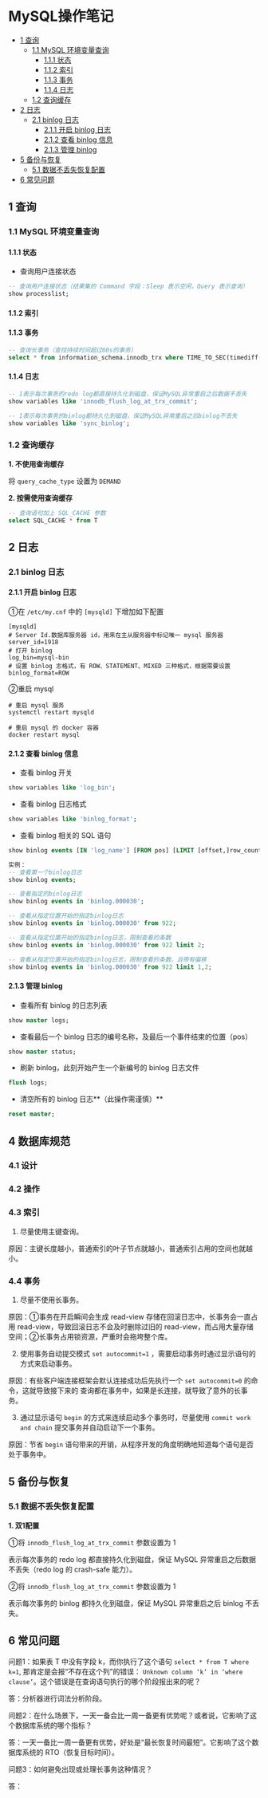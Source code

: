 # MySQL操作笔记

  * [1 查询](#1-%E6%9F%A5%E8%AF%A2)
    * [1\.1 MySQL 环境变量查询](#11-mysql-%E7%8E%AF%E5%A2%83%E5%8F%98%E9%87%8F%E6%9F%A5%E8%AF%A2)
      * [1\.1\.1 状态](#111-%E7%8A%B6%E6%80%81)
      * [1\.1\.2 索引](#112-%E7%B4%A2%E5%BC%95)
      * [1\.1\.3 事务](#113-%E4%BA%8B%E5%8A%A1)
      * [1\.1\.4 日志](#114-%E6%97%A5%E5%BF%97)
    * [1\.2 查询缓存](#12-%E6%9F%A5%E8%AF%A2%E7%BC%93%E5%AD%98)
  * [2 日志](#2-%E6%97%A5%E5%BF%97)
    * [2\.1 binlog 日志](#21-binlog-%E6%97%A5%E5%BF%97)
      * [2\.1\.1 开启 binlog 日志](#211-%E5%BC%80%E5%90%AF-binlog-%E6%97%A5%E5%BF%97)
      * [2\.1\.2 查看 binlog 信息](#212-%E6%9F%A5%E7%9C%8B-binlog-%E4%BF%A1%E6%81%AF)
      * [2\.1\.3 管理 binlog](#213-%E7%AE%A1%E7%90%86-binlog)
  * [5 备份与恢复](#5-%E5%A4%87%E4%BB%BD%E4%B8%8E%E6%81%A2%E5%A4%8D)
    * [5\.1 数据不丢失恢复配置](#51-%E6%95%B0%E6%8D%AE%E4%B8%8D%E4%B8%A2%E5%A4%B1%E6%81%A2%E5%A4%8D%E9%85%8D%E7%BD%AE)
  * [6 常见问题](#6-%E5%B8%B8%E8%A7%81%E9%97%AE%E9%A2%98)

## 1 查询

### 1.1 MySQL 环境变量查询

#### 1.1.1 状态

- 查询用户连接状态

````sql
-- 查询用户连接状态（结果集的 Command 字段：Sleep 表示空闲，Query 表示查询）
show processlist;
````

#### 1.1.2 索引

#### 1.1.3 事务

````sql
-- 查询长事务（查找持续时间超过60s的事务）
select * from information_schema.innodb_trx where TIME_TO_SEC(timediff(now(),trx_started))>60
````

#### 1.1.4 日志

````sql
-- 1表示每次事务的redo log都直接持久化到磁盘，保证MySQL异常重启之后数据不丢失
show variables like 'innodb_flush_log_at_trx_commit';

-- 1表示每次事务的binlog都持久化到磁盘，保证MySQL异常重启之后binlog不丢失
show variables like 'sync_binlog';
````

### 1.2 查询缓存

**1. 不使用查询缓存**

将 `query_cache_type` 设置为 `DEMAND`

**2. 按需使用查询缓存**

````sql
-- 查询语句加上 SQL_CACHE 参数
select SQL_CACHE * from T
````

## 2 日志

### 2.1 binlog 日志

#### 2.1.1 开启 binlog 日志

①在 `/etc/my.cnf` 中的 `[mysqld]` 下增加如下配置

````shell
[mysqld]
# Server Id.数据库服务器 id，用来在主从服务器中标记唯一 mysql 服务器
server_id=1918
# 打开 binlog
log_bin=mysql-bin
# 设置 binlog 志格式，有 ROW、STATEMENT、MIXED 三种格式，根据需要设置
binlog_format=ROW
````

②重启 mysql

````shell
# 重启 mysql 服务
systemctl restart mysqld

# 重启 mysql 的 docker 容器
docker restart mysql
````

#### 2.1.2 查看 binlog 信息

- 查看 binlog 开关

```sql
show variables like 'log_bin';
```

- 查看 binlog 日志格式

```sql
show variables like 'binlog_format';
```

- 查看 binlog 相关的 SQL 语句

````sql
show binlog events [IN 'log_name'] [FROM pos] [LIMIT [offset,]row_count]

实例：
-- 查看第一个binlog日志
show binlog events;

-- 查看指定的binlog日志
show binlog events in 'binlog.000030';

-- 查看从指定位置开始的指定binlog日志
show binlog events in 'binlog.000030' from 922;

-- 查看从指定位置开始的指定binlog日志，限制查看的条数
show binlog events in 'binlog.000030' from 922 limit 2;

-- 查看从指定位置开始的指定binlog日志，限制查看的条数，且带有偏移
show binlog events in 'binlog.000030' from 922 limit 1,2;
````

#### 2.1.3 管理 binlog

- 查看所有 binlog 的日志列表

````sql
show master logs;
````

- 查看最后一个 binlog 日志的编号名称，及最后一个事件结束的位置（pos）

````sql
show master status;
````

- 刷新 binlog，此刻开始产生一个新编号的 binlog 日志文件

````sql
flush logs;
````

- 清空所有的 binlog 日志**（此操作需谨慎）**

````sql
reset master;
````

## 4 数据库规范

### 4.1 设计

### 4.2 操作

### 4.3 索引

1. 尽量使用主键查询。

原因：主键长度越小，普通索引的叶子节点就越小，普通索引占用的空间也就越小。



### 4.4 事务

1. 尽量不使用长事务。

原因：①事务在开启瞬间会生成 read-view 存储在回滚日志中，长事务会一直占用 read-view，导致回滚日志不会及时删除过旧的 read-view，而占用大量存储空间；②长事务占用锁资源，严重时会拖垮整个库。



2. 使用事务自动提交模式 `set autocommit=1` ，需要启动事务时通过显示语句的方式来启动事务。

原因：有些客户端连接框架会默认连接成功后先执行一个 `set autocommit=0` 的命令，这就导致接下来的
查询都在事务中，如果是长连接，就导致了意外的长事务。



3. 通过显示语句 `begin` 的方式来连续启动多个事务时，尽量使用 `commit work and chain` 提交事务并自动启动下一个事务。

原因：节省 `begin` 语句带来的开销，从程序开发的角度明确地知道每个语句是否处于事务中。



## 5 备份与恢复

### 5.1 数据不丢失恢复配置

**1. 双1配置**

①将 `innodb_flush_log_at_trx_commit` 参数设置为 1

表示每次事务的 redo log 都直接持久化到磁盘，保证 MySQL 异常重启之后数据不丢失（redo log 的 crash-safe 能力）。

②将 `innodb_flush_log_at_trx_commit` 参数设置为 1

表示每次事务的 binlog 都持久化到磁盘，保证 MySQL 异常重启之后 binlog 不丢失。



## 6 常见问题

问题1：如果表 T 中没有字段 k，而你执行了这个语句 `select * from T where k=1`, 那肯定是会报“不存在这个列”的错误： `Unknown column ‘k’ in ‘where clause’`。这个错误是在查询语句执行的哪个阶段报出来的呢？

答：分析器进行词法分析阶段。



问题2：在什么场景下，一天一备会比一周一备更有优势呢？或者说，它影响了这个数据库系统的哪个指标？

答：一天一备比一周一备更有优势，好处是“最长恢复时间最短”。它影响了这个数据库系统的 RTO（恢复目标时间）。



问题3：如何避免出现或处理长事务这种情况？

答：